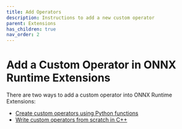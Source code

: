 ```yaml
---
title: Add Operators
description: Instructions to add a new custom operator
parent: Extensions
has_children: true
nav_order: 2
---
```

# Add a Custom Operator in ONNX Runtime Extensions

There are two ways to add a custom operator into ONNX Runtime Extensions:
- [Create custom operators using Python functions](./pyop.md)
- [Write custom operators from scratch in C++](./newop.md)